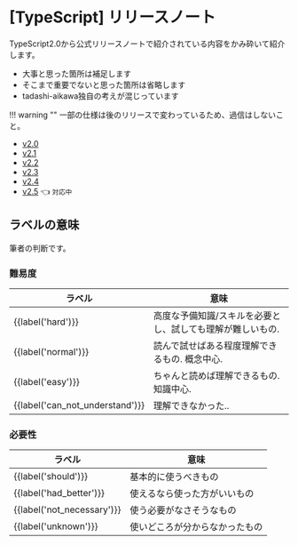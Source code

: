 # [TypeScript] リリースノート


TypeScript2.0から公式リリースノートで紹介されている内容をかみ砕いて紹介します。

* 大事と思った箇所は補足します
* そこまで重要でないと思った箇所は省略します
* tadashi-aikawa独自の考えが混じっています

!!! warning ""
    一部の仕様は後のリリースで変わっているため、過信はしないこと。  

* [v2.0](2.0.md)
* [v2.1](2.1.md)
* [v2.2](2.2.md)
* [v2.3](2.3.md)
* [v2.4](2.4.md)
* [v2.5](2.5.md) 👈 `対応中`

## ラベルの意味

筆者の判断です。

### 難易度

| ラベル                          | 意味                                                       |
| ------------------------------- | ---------------------------------------------------------- |
| {{label('hard')}}               | 高度な予備知識/スキルを必要とし、試しても理解が難しいもの. |
| {{label('normal')}}             | 読んで試せばある程度理解できるもの. 概念中心.              |
| {{label('easy')}}               | ちゃんと読めば理解できるもの. 知識中心.                    |
| {{label('can_not_understand')}} | 理解できなかった..                                         |

### 必要性

| ラベル                     | 意味                           |
| -------------------------- | ------------------------------ |
| {{label('should')}}        | 基本的に使うべきもの           |
| {{label('had_better')}}    | 使えるなら使った方がいいもの   |
| {{label('not_necessary')}} | 使う必要がなさそうなもの       |
| {{label('unknown')}}       | 使いどころが分からなかったもの |
